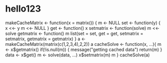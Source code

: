 # hello123
makeCacheMatrix <- function(x = matrix()) {
  m <- NULL
  set <- function(y) {
    x <<- y
    m <<- NULL
  }
  get <- function() x
  setmatrix <- function(solve) m <<- solve
  getmatrix <- function() m
  list(set = set, get = get,
       setmatrix = setmatrix,
       getmatrix = getmatrix)
}
a <- makeCacheMatrix(matrix(c(1,2,3,4),2,2))
a
cacheSolve <- function(x, ...){
  m <- x$getmatrix()
  if(!is.null(m)) {
    message("getting cached data")
    return(m)
  }
  data <- x$get()
  m <- solve(data, ...)
  x$setmatrix(m)
  m
}
cacheSolve(a)
